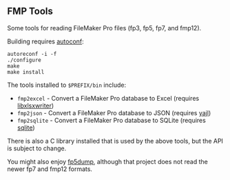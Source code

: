 FMP Tools
--

Some tools for reading FileMaker Pro files (fp3, fp5, fp7, and fmp12).

Building requires [autoconf](https://www.gnu.org/software/autoconf/):

```
autoreconf -i -f
./configure
make
make install
```

The tools installed to `$PREFIX/bin` include:

* `fmp2excel` - Convert a FileMaker Pro database to Excel (requires [libxlsxwriter](http://libxlsxwriter.github.io))
* `fmp2json` - Convert a FileMaker Pro database to JSON (requires [yajl](https://lloyd.github.io/yajl/))
* `fmp2sqlite` - Convert a FileMaker Pro database to SQLite (requires [sqlite](https://www.sqlite.org/index.html))

There is also a C library installed that is used by the above tools, but the
API is subject to change.

You might also enjoy [fp5dump](https://github.com/qwesda/fp5dump), although
that project does not read the newer fp7 and fmp12 formats.
